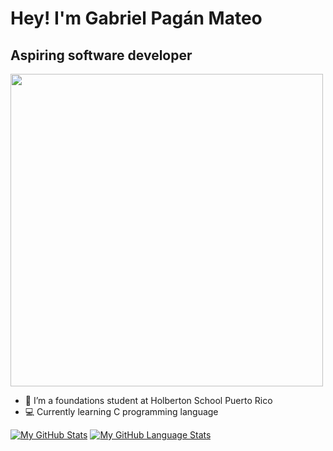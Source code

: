 # Hey! I'm Gabriel Pagán Mateo 
## Aspiring software developer
<div id="header" align="left">
<img src="https://media.giphy.com/media/qgQUggAC3Pfv687qPC/giphy.gif" width="500"/>
</div>

- 🌱 I’m a foundations student at Holberton School Puerto Rico 
- :computer: Currently learning C programming language

[![My GitHub Stats](https://github-readme-stats.vercel.app/api/?username=GabrielPaganMateo&count_private=true&theme=tokyonight&showicons=true)]()
[![My GitHub Language Stats](https://github-readme-stats.vercel.app/api/top-langs/?username=GabrielPaganMateo&langs_count=5&theme=tokyonight)]()


<!---
GabrielPaganMateo/GabrielPaganMateo is a ✨ special ✨ repository because its `README.md` (this file) appears on your GitHub profile.
You can click the Preview link to take a look at your changes.
--->
